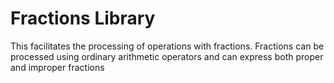 # Fractions Library

This facilitates the processing of operations with fractions. Fractions can be processed using ordinary arithmetic operators and can express both proper and improper fractions
